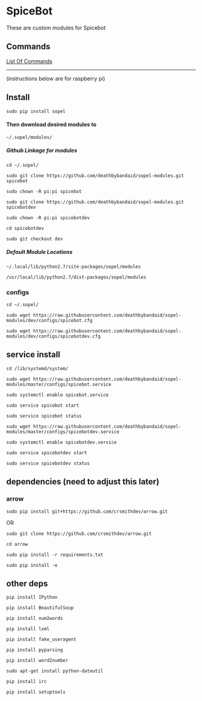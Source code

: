 # SpiceBot

These are custom modules for Spicebot

## Commands

[List Of Commands](https://github.com/deathbybandaid/sopel-modules/blob/master/otherfiles/commands.MD)
______________________________________


(instructions below are for raspberry pi)

## Install
`sudo pip install sopel`

#### Then download desired modules to
`~/.sopel/modules/`

##### Github Linkage for modules

`cd ~/.sopel/`

`sudo git clone https://github.com/deathbybandaid/sopel-modules.git spicebot`

`sudo chown -R pi:pi spicebot`

`sudo git clone https://github.com/deathbybandaid/sopel-modules.git spicebotdev`

`sudo chown -R pi:pi spicebotdev`

`cd spicebotdev`

`sudo git checkout dev`

##### Default Module Locations
`~/.local/lib/python2.7/site-packages/sopel/modules`

`/usr/local/lib/python2.7/dist-packages/sopel/modules`

### configs

`cd ~/.sopel/`

`sudo wget https://raw.githubusercontent.com/deathbybandaid/sopel-modules/dev/configs/spicebot.cfg`

`sudo wget https://raw.githubusercontent.com/deathbybandaid/sopel-modules/dev/configs/spicebotdev.cfg`

## service install
`cd /lib/systemd/system/`

`sudo wget https://raw.githubusercontent.com/deathbybandaid/sopel-modules/master/configs/spicebot.service`

`sudo systemctl enable spicebot.service`

`sudo service spicebot start`

`sudo service spicebot status`

`sudo wget https://raw.githubusercontent.com/deathbybandaid/sopel-modules/master/configs/spicebotdev.service`

`sudo systemctl enable spicebotdev.service`

`sudo service spicebotdev start`

`sudo service spicebotdev status`

## dependencies (need to adjust this later)

### arrow

`sudo pip install git+https://github.com/crsmithdev/arrow.git`

OR

`sudo git clone https://github.com/crsmithdev/arrow.git`

`cd arrow`

`sudo pip install -r requirements.txt`

`sudo pip install -e`

## other deps

`pip install IPython`

`pip install BeautifulSoup`

`pip install num2words`

`pip install lxml`

`pip install fake_useragent`

`pip install pyparsing`

`pip install word2number`

`sudo apt-get install python-dateutil`

`pip install irc`

`pip install setuptools`

